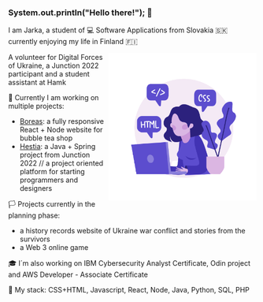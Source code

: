 ### System.out.println("Hello there!"); 👋

I am Jarka, a student of 💻 Software Applications from Slovakia 🇸🇰 currently enjoying my life in Finland 🇫🇮

<img align="right" margin-top="-5" width="300" height="300" src="https://github.com/jskodova/jskodova/blob/main/programmer_image-removebg-preview.png">
  
A volunteer for Digital Forces of Ukraine, a Junction 2022 participant and a student assistant at Hamk 

🚩 Currently I am working on multiple projects:
  - <a href="https://github.com/jskodova/Boreas---React-Node">Boreas</a>: a fully responsive React + Node website for bubble tea shop 
  - <a href="https://github.com/jskodova/Hestia---Java-Spring">Hestia</a>: a Java + Spring project from Junction 2022 // a project oriented platform for starting programmers and designers
 
🏳️ Projects currently in the planning phase:
  - a history records website of Ukraine war conflict and stories from the survivors
  - a Web 3 online game
  
 🎓 I´m also working on IBM Cybersecurity Analyst Certificate, Odin project and AWS Developer - Associate Certificate
  
 🌈 My stack: CSS+HTML, Javascript, React, Node, Java, Python, SQL, PHP 
 
